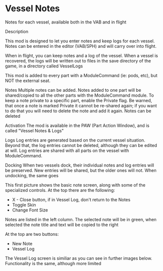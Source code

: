 Vessel Notes
=========

Notes for each vessel, available both in the VAB and in flight

Description

This mod is designed to let you enter notes and keep logs for each vessel.  Notes can be entered in the editor (VAB/SPH) and will carry over into flight.  

When in flight, you can keep notes and a log of the vessel.  When a vessel is recovered, the logs will be written out to files in the save directory of the game, in a directory called VesselLogs

This mod is added to every part with a ModuleCommand (ie:  pods, etc), but NOT the external seat.

Notes
Multiple notes can be added.  Notes added to one part will be shared/copied to all the other parts with the ModuleCommand module.  To keep a note private to a specific part, enable the Private flag.  Be warned, that once a note is marked Private it cannot be re-shared again; if you want to do that you will need to delete the note and add it again.  Notes can be deleted

Activation
The mod is available in the PAW (Part Action Window), and is called "Vessel Notes & Logs"

Logs
Log entries are generated based on the current vessel situation.  Beyond that, the log entries cannot be deleted, although they can be edited at will.  Log entries are shared with all parts on the vessel with ModuleCommand.

Docking
When two vessels dock, their individual notes and log entries will be preserved.  New entries will be shared, but the older ones will not.  When undocking, the same goes

This first picture shows the basic note screen, along with some of the specialized controls.  At the top there are the following:

* X - Close button, if in Vessel Log, don't return to the Notes
* Toggle Skin
* Change Font Size

Notes are listed in the left column.  The selected note will be in green, when selected the note title and text will be copied to the right

At the top are two buttons:

* New Note
* Vessel Log

The Vessel Log screen is similiar as you can see in further images below.  Functionality is the same, although more limited

